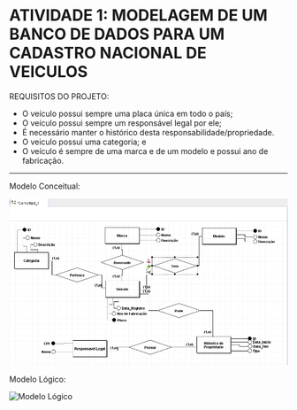 # ATIVIDADE 1: MODELAGEM DE UM BANCO DE DADOS PARA UM CADASTRO NACIONAL DE VEICULOS

REQUISITOS DO PROJETO:
- O veículo possui sempre uma placa única em todo o país;
- O veículo possui sempre um responsável legal por ele;
- É necessário manter o histórico desta responsabilidade/propriedade.
- O veiculo possui uma categoria; e
- O veículo é sempre de uma marca e de um modelo e possui ano de fabricação.

---

Modelo Conceitual:

![Modelo Conceitual](./Modelo%20Conceitual.jpg)

Modelo Lógico:

![Modelo Lógico](./Modelo%20Lógico.jpg)
